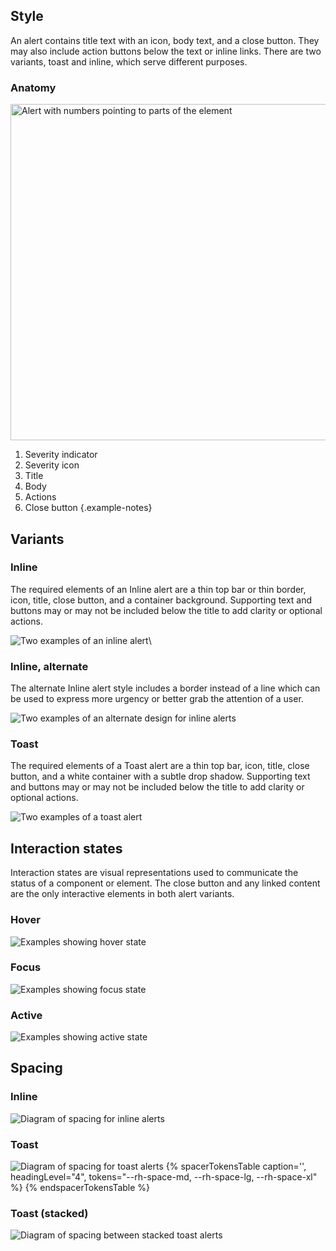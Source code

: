 
## Style

An alert contains title text with an icon, body text, and a close button. They may also include action buttons below the text or inline links. There are two variants, toast and inline, which serve different purposes.

### Anatomy

<uxdot-example width-adjustment="538px">
  <img src="{{ '../alert-anatomy.svg' | url }}" alt="Alert with numbers pointing to parts of the element" width="538px">
</uxdot-example>

1. Severity indicator
2. Severity icon
3. Title
4. Body
5. Actions
6. Close button
{.example-notes}

## Variants

### Inline

The required elements of an Inline alert are a thin top bar or thin border, icon, title, close button, and a container background. Supporting text and buttons may or may not be included below the title to add clarity or optional actions.

<uxdot-example width-adjustment="538px">
  <img src="{{ '../alert-style-inline.svg' | url }}" alt="Two examples of an inline alert">\
</uxdot-example>

### Inline, alternate

The alternate Inline alert style includes a border instead of a line which can be used to express more urgency or better grab the attention of a user.

<uxdot-example width-adjustment="538px">
  <img src="{{ '../alert-style-inline-alt.svg' | url }}" alt="Two examples of an alternate design for inline alerts">
</uxdot-example>

### Toast

The required elements of a Toast alert are a thin top bar, icon, title, close button, and a white container with a subtle drop shadow. Supporting text and buttons may or may not be included below the title to add clarity or optional actions.

<uxdot-example width-adjustment="538px">
  <img src="{{ '../alert-style-toast.svg' | url }}" alt="Two examples of a toast alert">
</uxdot-example>


## Interaction states

Interaction states are visual representations used to communicate the status of a component or element. The close button and any linked content are the only interactive elements in both alert variants.

### Hover

<uxdot-example width-adjustment="538px">
  <img src="{{ '../alert-interaction-states-hover.svg' | url }}" alt="Examples showing hover state">
</uxdot-example>

### Focus

<uxdot-example width-adjustment="538px">
  <img src="{{ '../alert-interaction-states-focus.svg' | url }}" alt="Examples showing focus state">
</uxdot-example>

### Active

<uxdot-example width-adjustment="538px">
  <img src="{{ '../alert-interaction-states-active.svg' | url }}" alt="Examples showing active state">
</uxdot-example>

## Spacing

### Inline

<uxdot-example width-adjustment="538px">
  <img src="{{ '../alert-spacing-inline.svg' | url }}" alt="Diagram of spacing for inline alerts">
</uxdot-example>

### Toast

<uxdot-example width-adjustment="538px">
  <img src="{{ '../alert-spacing-toast.svg' | url }}" alt="Diagram of spacing for toast alerts">
</uxdot-example>

<rh-table>
{% spacerTokensTable 
    caption='',
    headingLevel="4",
    tokens="--rh-space-md, --rh-space-lg, --rh-space-xl" %}
{% endspacerTokensTable %}
</rh-table>

### Toast (stacked)

<uxdot-example variant="full" no-border>
  <img src="{{ '../alert-spacing-toast-layout.svg' | url }}" alt="Diagram of spacing between stacked toast alerts">
</uxdot-example>

